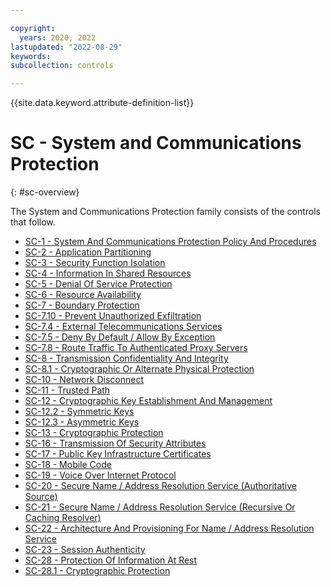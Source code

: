```yaml
---

copyright:
  years: 2020, 2022
lastupdated: "2022-08-29"
keywords: 
subcollection: controls

---
```




{{site.data.keyword.attribute-definition-list}}

# SC - System and Communications Protection
{: #sc-overview}

The System and Communications Protection family consists of the controls that follow.

- [SC-1 - System And Communications Protection Policy And Procedures](/docs/controls?topic=controls-sc-1)
- [SC-2 - Application Partitioning](/docs/controls?topic=controls-sc-2)
- [SC-3 - Security Function Isolation](/docs/controls?topic=controls-sc-3)
- [SC-4 - Information In Shared Resources](/docs/controls?topic=controls-sc-4)
- [SC-5 - Denial Of Service Protection](/docs/controls?topic=controls-sc-5)
- [SC-6 - Resource Availability](/docs/controls?topic=controls-sc-6)
- [SC-7 - Boundary Protection](/docs/controls?topic=controls-sc-7)
- [SC-7.10 - Prevent Unauthorized Exfiltration](/docs/controls?topic=controls-sc-7.10)
- [SC-7.4 - External Telecommunications Services](/docs/controls?topic=controls-sc-7.4)
- [SC-7.5 - Deny By Default / Allow By Exception](/docs/controls?topic=controls-sc-7.5)
- [SC-7.8 - Route Traffic To Authenticated Proxy Servers](/docs/controls?topic=controls-sc-7.8)
- [SC-8 - Transmission Confidentiality And Integrity](/docs/controls?topic=controls-sc-8)
- [SC-8.1 - Cryptographic Or Alternate Physical Protection](/docs/controls?topic=controls-sc-8.1)
- [SC-10 - Network Disconnect](/docs/controls?topic=controls-sc-10)
- [SC-11 - Trusted Path](/docs/controls?topic=controls-sc-11)
- [SC-12 - Cryptographic Key Establishment And Management](/docs/controls?topic=controls-sc-12)
- [SC-12.2 - Symmetric Keys](/docs/controls?topic=controls-sc-12.2)
- [SC-12.3 - Asymmetric Keys](/docs/controls?topic=controls-sc-12.3)
- [SC-13 - Cryptographic Protection](/docs/controls?topic=controls-sc-13)
- [SC-16 - Transmission Of Security Attributes](/docs/controls?topic=controls-sc-16)
- [SC-17 - Public Key Infrastructure Certificates](/docs/controls?topic=controls-sc-17)
- [SC-18 - Mobile Code](/docs/controls?topic=controls-sc-18)
- [SC-19 - Voice Over Internet Protocol](/docs/controls?topic=controls-sc-19)
- [SC-20 - Secure Name / Address Resolution Service (Authoritative Source)](/docs/controls?topic=controls-sc-20)
- [SC-21 - Secure Name / Address Resolution Service (Recursive Or Caching Resolver)](/docs/controls?topic=controls-sc-21)
- [SC-22 - Architecture And Provisioning For Name / Address Resolution Service](/docs/controls?topic=controls-sc-22)
- [SC-23 - Session Authenticity](/docs/controls?topic=controls-sc-23)
- [SC-28 - Protection Of Information At Rest](/docs/controls?topic=controls-sc-28)
- [SC-28.1 - Cryptographic Protection](/docs/controls?topic=controls-sc-28.1)



